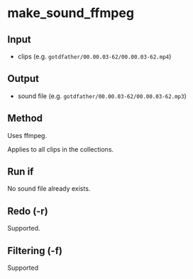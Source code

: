 # make_sound_ffmpeg

## Input

* clips (e.g. `gotdfather/00.00.03-62/00.00.03-62.mp4`)

## Output

* sound file (e.g. `gotdfather/00.00.03-62/00.00.03-62.mp3`)

## Method

Uses ffmpeg.

Applies to all clips in the collections.

## Run if

No sound file already exists.

## Redo (-r)

Supported.

## Filtering (-f)

Supported


